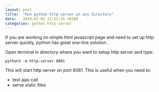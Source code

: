```yaml
---
layout: post
title:  "Run python http server in any directory"
date:   2019-02-02 11:53:35 +0100
categories: python http server
---
```

If you are working on simple html javascript page and need to set up http server quickly, python has great one-line solution.

Open terminal in directory where you want to setup http server and type:
```
python3 -m http.server 8081
```

This will start http server on port 8081.
This is useful when you need to:
* test ajax call
* serve static files
    